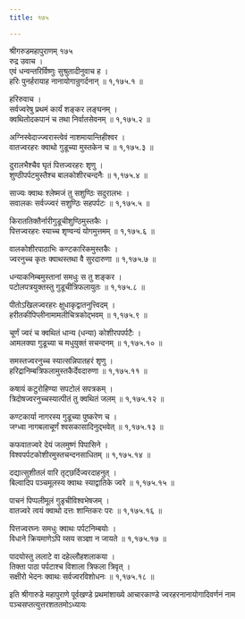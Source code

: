 ```yaml
---
title: १७५

---
```

श्रीगरुडमहापुराणम् १७५  
रुद्र उवाच ।  
एवं धन्वन्तरिर्विष्णुः सुश्रुतादीनुवाच ह ।  
हरिः पुनर्हरायाह नानायोगान्रुगर्दनान् ॥ १,१७५.१ ॥  
  
हरिरुवाच ।  
सर्वज्वरेषु प्रथमं कार्यं शङ्कर लङ्घनम् ।  
क्वथितोदकपानं च तथा निर्वातसेवनम् ॥ १,१७५.२ ॥  
  
अग्निस्वेदाज्ज्वरास्त्वेवं नाशमायान्तिहीश्वर ।  
वातज्वरहरः क्वाथो गुडूच्या मुस्तकेन च ॥ १,१७५.३ ॥  
  
दुरालभैश्चैव घृतं पित्तज्वरहरः शृणु ।  
शुण्ठीपर्पटमुस्तैश्च बालकोशीरचन्दनैः ॥ १,१७५.४ ॥  
  
साज्यः क्वाथः श्लेष्मजं तु सशुण्ठिः सदुरालभः ।  
सवालकः सर्वज्ज्वरं सशुण्ठिः सहपर्पटः ॥ १,१७५.५ ॥  
  
किराततिक्तैर्नारीगुडूचीशुण्ठिमुस्तकैः ।  
पित्तज्वरहरः स्याच्च शृण्वन्यं योगमुत्तमम् ॥ १,१७५.६ ॥  
  
वालकोशीरपाठाभिः कण्टकारिकमुस्तकैः ।  
ज्वरनुच्च कृतः क्वाथस्तथा वै सुरदारुणा ॥ १,१७५.७ ॥  
  
धन्याकनिम्बमुस्तानां समधुः स तु शङ्कर ।  
पटोलपत्रयुक्तस्तु गुडूचीत्रिफलायुतः ॥ १,१७५.८ ॥  
  
पीतोऽखिलज्वरहरः क्षुधाकृद्वातनुत्त्विदम् ।  
हरीतकीपिप्लीनामामलीचित्रकोद्भवम् ॥ १,१७५.९ ॥  
  
चूर्णं ज्वरं च क्वथितं धान्य (धन्या) कोशीरपपर्पटैः ।  
आमलक्या गुडूच्या च मधुयुक्तं सचन्दनम् ॥ १,१७५.१० ॥  
  
समस्तज्वरनुच्च स्यात्सन्निपातहरं शृणु ।  
हरिद्रानिम्बत्रिफलामुस्तकैर्देवदारुणा ॥ १,१७५.११ ॥  
  
कषायं कटुरोहिण्या सपटोलं सपत्रकम् ।  
त्रिदोषज्वरनुच्चस्यात्पीतं तु क्वथितं जलम् ॥ १,१७५.१२ ॥  
  
कण्टकार्या नागरस्य गुडूच्या पुष्करेण च ।  
जग्ध्वा नागबलाचूर्णं श्वसकासादिनुद्भवेत् ॥ १,१७५.१३ ॥  
  
कफवातज्वरे देयं जलमुष्णं पिपासिने ।  
विश्वपर्पटकोशीरमुस्तचन्दनसाधितम् ॥ १,१७५.१४ ॥  
  
दद्यात्सुशीतलं वारि तृट्छर्दिज्वरदाहनुत् ।  
बिल्वादिप पञ्चमूलस्य क्वाथः स्याद्वातिके ज्वरे ॥ १,१७५.१५ ॥  
  
पाचनं पिप्पलीमूलं गुडृचीविश्वभेषजम् ।  
वातज्वरे त्वयं क्वाथो दत्तः शान्तिकरः परः ॥ १,१७५.१६ ॥  
  
पित्तज्वरघ्नः समधुः क्वाथः पर्पटनिम्बयोः ।  
विधाने क्रियमाणेऽपि य्सय सञ्ज्ञा न जायते ॥ १,१७५.१७ ॥  
  
पादयोस्तु ललाटे वा दहेल्लौहशलाकया ।  
तिक्ता पाठा पर्पटाश्च विशाला त्रिफला त्रिवृत् ।  
सक्षीरो भेदनः क्वाथः सर्वज्वरविशोधनः ॥ १,१७५.१८ ॥  
  
इति श्रीगारुडे महापुराणे पूर्वखण्डे प्रथमांशाख्ये आचारकाण्डे ज्वरहरनानायोगादिवर्णनं नाम पञ्चसप्तत्युत्तरशततमोऽध्यायः
